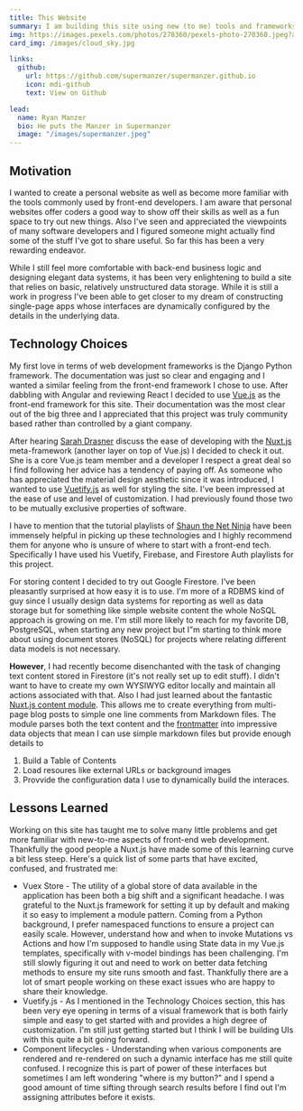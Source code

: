 ```yaml
---
title: This Website
summary: I am building this site using new (to me) tools and frameworks. I am using the Nuxt.js meta-framework along Vuetify.js to build the front-end.  I started using Google Firestore but am migrating to Nuxt Content for the.....um.... content. This has all be a fantastic learning experience. I am learning better how to leverage the many great existing services to make building websites easy.
img: https://images.pexels.com/photos/270360/pexels-photo-270360.jpeg?auto=compress&cs=tinysrgb&dpr=2&h=750&w=1260
card_img: /images/cloud_sky.jpg

links:
  github:
    url: https://github.com/supermanzer/supermanzer.github.io
    icon: mdi-github
    text: View on Github

lead:
  name: Ryan Manzer
  bio: He puts the Manzer in Supermanzer
  image: "/images/supermanzer.jpeg"
---
```


## Motivation
I wanted to create a personal website as well as become more familiar with the tools commonly used by front-end developers. I am aware that personal websites offer coders a good way to show off their skills as well as a fun space to try out new things. Also I've seen and appreciated the viewpoints of many software developers and I figured someone might actually find some of the stuff I've got to share useful. So far this has been a very rewarding endeavor.

While I still feel more comfortable with back-end business logic and designing elegant data systems, it has been very enlightening to build a site that relies on basic, relatively unstructured data storage.  While it is still a work in progress I've been able to get closer to my dream of constructing single-page apps whose interfaces are dynamically configured by the details in the underlying data.

## Technology Choices
My first love in terms of web development frameworks is the Django Python framework. The documentation was just so clear and engaging and I wanted a similar feeling from the front-end framework I chose to use. After dabbling with Angular and reviewing React I decided to use [Vue.js](https://vuejs.org/) as the front-end framework for this site. Their documentation was the most clear out of the big three and I appreciated that this project was truly community based rather than controlled by a giant company.

After hearing [Sarah Drasner](https://sarahdrasnerdesign.com/) discuss the ease of developing with the [Nuxt.js](https://nuxtjs.org/) meta-framework (another layer on top of Vue.js) I decided to check it out. She is a core Vue.js team member and a developer I respect a great deal so I find following her advice has a tendency of paying off. As someone who has appreciated the material design aesthetic since it was introduced, I wanted to use [Vuetify.js](https://vuetifyjs.com/en/) as well for styling the site. I've been impressed at the ease of use and level of customization. I had previously found those two to be mutually exclusive properties of software.

I have to mention that the tutorial playlists of [Shaun the Net Ninja](https://www.youtube.com/c/TheNetNinja/featured) have been immensely helpful in picking up these technologies and I highly recommend them for anyone who is unsure of where to start with a front-end tech. Specifically I have used his Vuetify, Firebase, and Firestore Auth playlists for this project.

For storing content I decided to try out Google Firestore. I've been pleasantly surprised at how easy it is to use. I'm more of a RDBMS kind of guy since I usually design data systems for reporting as well as data storage but for something like simple website content the whole NoSQL approach is growing on me. I'm still more likely to reach for my favorite DB, PostgreSQL, when starting any new project but I"m starting to think more about using document stores (NoSQL) for projects where relating different data models is not necessary.  

**However**, I had recently become disenchanted with the task of changing text content stored in Firestore (it's not really set up to edit stuff).  I didn't want to have to create my own WYSIWYG editor locally and maintain all actions associated with that.  Also I had just learned about the fantastic [Nuxt.js content module](https://content.nuxtjs.org/).  This allows me to create everything from multi-page blog posts to simple one line comments from Markdown files.  The module parses both the text content and the [frontmatter](https://jekyllrb.com/docs/front-matter/) into impressive data objects that mean I can use simple markdown files but provide enough details to 
1. Build a Table of Contents
1. Load resoures like external URLs or background images
1. Provvide the configuration data I use to dynamically build the interaces.



## Lessons Learned

Working on this site has taught me to solve many little problems and get more familiar with new-to-me aspects of front-end web development. Thankfully the good people a Nuxt.js have made some of this learning curve a bit less steep. Here's a quick list of some parts that have excited, confused, and frustrated me:

- Vuex Store - The utility of a global store of data available in the application has been both a big shift and a significant headache. I was grateful to the Nuxt.js framework for setting it up by default and making it so easy to implement a module pattern. Coming from a Python background, I prefer namespaced functions to ensure a project can easily scale. However, understand how and when to invoke Mutations vs Actions and how I'm supposed to handle using State data in my Vue.js templates, specifically with v-model bindings has been challenging. I'm still slowly figuring it out and need to work on better data fetching methods to ensure my site runs smooth and fast. Thankfully there are a lot of smart people working on these exact issues who are happy to share their knowledge.
- Vuetify.js - As I mentioned in the Technology Choices section, this has been very eye opening in terms of a visual framework that is both fairly simple and easy to get started with and provides a high degree of customization. I'm still just getting started but I think I will be building UIs with this quite a bit going forward.
- Component lifecycles - Understanding when various components are rendered and re-rendered on such a dynamic interface has me still quite confused.  I recognize this is part of power of these interfaces but sometimes I am left wondering "where is my button?" and I spend a good amount of time sifting through search results before I find out I'm assigning attributes before it exists.

